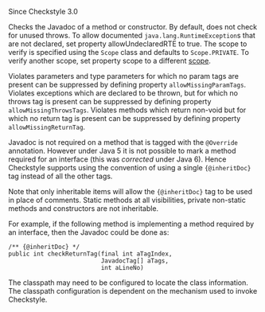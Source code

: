 Since Checkstyle 3.0

Checks the Javadoc of a method or constructor. By default, does not
check for unused throws. To allow documented
`java.lang.RuntimeException`s that are not declared, set property
allowUndeclaredRTE to true. The scope to verify is specified using the
`Scope` class and defaults to `Scope.PRIVATE`. To verify another scope,
set property scope to a different
[scope](https://checkstyle.org/property_types.html#scope).

Violates parameters and type parameters for which no param tags are
present can be suppressed by defining property `allowMissingParamTags`.
Violates exceptions which are declared to be thrown, but for which no
throws tag is present can be suppressed by defining property
`allowMissingThrowsTags`. Violates methods which return non-void but for
which no return tag is present can be suppressed by defining property
`allowMissingReturnTag`.

Javadoc is not required on a method that is tagged with the `@Override`
annotation. However under Java 5 it is not possible to mark a method
required for an interface (this was *corrected* under Java 6). Hence
Checkstyle supports using the convention of using a single
`{@inheritDoc}` tag instead of all the other tags.

Note that only inheritable items will allow the `{@inheritDoc}` tag to
be used in place of comments. Static methods at all visibilities,
private non-static methods and constructors are not inheritable.

For example, if the following method is implementing a method required
by an interface, then the Javadoc could be done as:

    /** {@inheritDoc} */
    public int checkReturnTag(final int aTagIndex,
                              JavadocTag[] aTags,
                              int aLineNo)

The classpath may need to be configured to locate the class information.
The classpath configuration is dependent on the mechanism used to invoke
Checkstyle.
